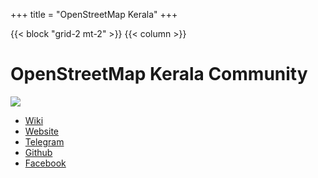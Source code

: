 +++
title = "OpenStreetMap Kerala"
+++

{{< block "grid-2 mt-2" >}}
{{< column >}}

# OpenStreetMap Kerala Community 
![](/static/osmkerala_logo.png)
* [Wiki](https://wiki.openstreetmap.org/wiki/Kerala)
* [Website](https://kerala.openstreetmap.in/)   
* [Telegram](https://t.me/osmkerala)
* [Github](https://github.com/osmkerala) 
* [Facebook](https://facebook.com/osmkerala/)
